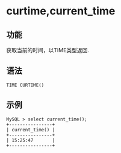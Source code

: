 # curtime,current_time

## 功能

获取当前的时间，以TIME类型返回.

## 语法

`TIME CURTIME()`

## 示例

```Plain Text
MySQL > select current_time();
+----------------+
| current_time() |
+----------------+
| 15:25:47       |
+----------------+
```
